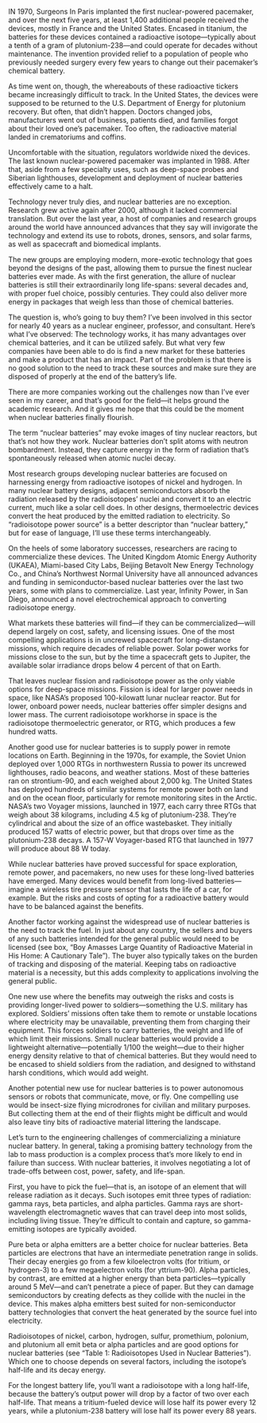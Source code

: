 IN 1970, Surgeons In Paris implanted the first nuclear-powered pacemaker, and over the next five years, at least 1,400 additional people received the devices, mostly in France and the United States. Encased in titanium, the batteries for these devices contained a radioactive isotope—typically about a tenth of a gram of plutonium-238—and could operate for decades without maintenance. The invention provided relief to a population of people who previously needed surgery every few years to change out their pacemaker’s chemical battery.

As time went on, though, the whereabouts of these radioactive tickers became increasingly difficult to track. In the United States, the devices were supposed to be returned to the U.S. Department of Energy for plutonium recovery. But often, that didn’t happen. Doctors changed jobs, manufacturers went out of business, patients died, and families forgot about their loved one’s pacemaker. Too often, the radioactive material landed in crematoriums and coffins.

Uncomfortable with the situation, regulators worldwide nixed the devices. The last known nuclear-powered pacemaker was implanted in 1988. After that, aside from a few specialty uses, such as deep-space probes and Siberian lighthouses, development and deployment of nuclear batteries effectively came to a halt.

Technology never truly dies, and nuclear batteries are no exception. Research grew active again after 2000, although it lacked commercial translation. But over the last year, a host of companies and research groups around the world have announced advances that they say will invigorate the technology and extend its use to robots, drones, sensors, and solar farms, as well as spacecraft and biomedical implants.

The new groups are employing modern, more-exotic technology that goes beyond the designs of the past, allowing them to pursue the finest nuclear batteries ever made. As with the first generation, the allure of nuclear batteries is still their extraordinarily long life-spans: several decades and, with proper fuel choice, possibly centuries. They could also deliver more energy in packages that weigh less than those of chemical batteries.

The question is, who’s going to buy them? I’ve been involved in this sector for nearly 40 years as a nuclear engineer, professor, and consultant. Here’s what I’ve observed: The technology works, it has many advantages over chemical batteries, and it can be utilized safely. But what very few companies have been able to do is find a new market for these batteries and make a product that has an impact. Part of the problem is that there is no good solution to the need to track these sources and make sure they are disposed of properly at the end of the battery’s life.

There are more companies working out the challenges now than I’ve ever seen in my career, and that’s good for the field—it helps ground the academic research. And it gives me hope that this could be the moment when nuclear batteries finally flourish.


The term “nuclear batteries” may evoke images of tiny nuclear reactors, but that’s not how they work. Nuclear batteries don’t split atoms with neutron bombardment. Instead, they capture energy in the form of radiation that’s spontaneously released when atomic nuclei decay.

Most research groups developing nuclear batteries are focused on harnessing energy from radioactive isotopes of nickel and hydrogen. In many nuclear battery designs, adjacent semiconductors absorb the radiation released by the radioisotopes’ nuclei and convert it to an electric current, much like a solar cell does. In other designs, thermoelectric devices convert the heat produced by the emitted radiation to electricity. So “radioisotope power source” is a better descriptor than “nuclear battery,” but for ease of language, I’ll use these terms interchangeably.

On the heels of some laboratory successes, researchers are racing to commercialize these devices. The United Kingdom Atomic Energy Authority (UKAEA), Miami-based City Labs, Beijing Betavolt New Energy Technology Co., and China’s Northwest Normal University have all announced advances and funding in semiconductor-based nuclear batteries over the last two years, some with plans to commercialize. Last year, Infinity Power, in San Diego, announced a novel electrochemical approach to converting radioisotope energy.

What markets these batteries will find—if they can be commercialized—will depend largely on cost, safety, and licensing issues. One of the most compelling applications is in uncrewed spacecraft for long-distance missions, which require decades of reliable power. Solar power works for missions close to the sun, but by the time a spacecraft gets to Jupiter, the available solar irradiance drops below 4 percent of that on Earth.

That leaves nuclear fission and radioisotope power as the only viable options for deep-space missions. Fission is ideal for larger power needs in space, like NASA’s proposed 100-kilowatt lunar nuclear reactor. But for lower, onboard power needs, nuclear batteries offer simpler designs and lower mass. The current radioisotope workhorse in space is the radioisotope thermoelectric generator, or RTG, which produces a few hundred watts.



Another good use for nuclear batteries is to supply power in remote locations on Earth. Beginning in the 1970s, for example, the Soviet Union deployed over 1,000 RTGs in northwestern Russia to power its uncrewed lighthouses, radio beacons, and weather stations. Most of these batteries ran on strontium-90, and each weighed about 2,000 kg. The United States has deployed hundreds of similar systems for remote power both on land and on the ocean floor, particularly for remote monitoring sites in the Arctic.
NASA’s two Voyager missions, launched in 1977, each carry three RTGs that weigh about 38 kilograms, including 4.5 kg of plutonium-238. They’re cylindrical and about the size of an office wastebasket. They initially produced 157 watts of electric power, but that drops over time as the plutonium-238 decays. A 157-W Voyager-based RTG that launched in 1977 will produce about 88 W today.


While nuclear batteries have proved successful for space exploration, remote power, and pacemakers, no new uses for these long-lived batteries have emerged. Many devices would benefit from long-lived batteries—imagine a wireless tire pressure sensor that lasts the life of a car, for example. But the risks and costs of opting for a radioactive battery would have to be balanced against the benefits.

Another factor working against the widespread use of nuclear batteries is the need to track the fuel. In just about any country, the sellers and buyers of any such batteries intended for the general public would need to be licensed (see box, “Boy Amasses Large Quantity of Radioactive Material in His Home: A Cautionary Tale”). The buyer also typically takes on the burden of tracking and disposing of the material. Keeping tabs on radioactive material is a necessity, but this adds complexity to applications involving the general public.

One new use where the benefits may outweigh the risks and costs is providing longer-lived power to soldiers—something the U.S. military has explored. Soldiers’ missions often take them to remote or unstable locations where electricity may be unavailable, preventing them from charging their equipment. This forces soldiers to carry batteries, the weight and life of which limit their missions. Small nuclear batteries would provide a lightweight alternative—potentially 1/100 the weight—due to their higher energy density relative to that of chemical batteries. But they would need to be encased to shield soldiers from the radiation, and designed to withstand harsh conditions, which would add weight.

Another potential new use for nuclear batteries is to power autonomous sensors or robots that communicate, move, or fly. One compelling use would be insect-size flying microdrones for civilian and military purposes. But collecting them at the end of their flights might be difficult and would also leave tiny bits of radioactive material littering the landscape.



Let’s turn to the engineering challenges of commercializing a miniature nuclear battery. In general, taking a promising battery technology from the lab to mass production is a complex process that’s more likely to end in failure than success. With nuclear batteries, it involves negotiating a lot of trade-offs between cost, power, safety, and life-span.

First, you have to pick the fuel—that is, an isotope of an element that will release radiation as it decays. Such isotopes emit three types of radiation: gamma rays, beta particles, and alpha particles. Gamma rays are short-wavelength electromagnetic waves that can travel deep into most solids, including living tissue. They’re difficult to contain and capture, so gamma-emitting isotopes are typically avoided.

Pure beta or alpha emitters are a better choice for nuclear batteries. Beta particles are electrons that have an intermediate penetration range in solids. Their decay energies go from a few kiloelectron volts (for tritium, or hydrogen-3) to a few megaelectron volts (for yttrium-90). Alpha particles, by contrast, are emitted at a higher energy than beta particles—typically around 5 MeV—and can’t penetrate a piece of paper. But they can damage semiconductors by creating defects as they collide with the nuclei in the device. This makes alpha emitters best suited for non-semiconductor battery technologies that convert the heat generated by the source fuel into electricity.

Radioisotopes of nickel, carbon, hydrogen, sulfur, promethium, polonium, and plutonium all emit beta or alpha particles and are good options for nuclear batteries (see “Table 1: Radioisotopes Used in Nuclear Batteries”). Which one to choose depends on several factors, including the isotope’s half-life and its decay energy.

For the longest battery life, you’ll want a radioisotope with a long half-life, because the battery’s output power will drop by a factor of two over each half-life. That means a tritium-fueled device will lose half its power every 12 years, while a plutonium-238 battery will lose half its power every 88 years.

